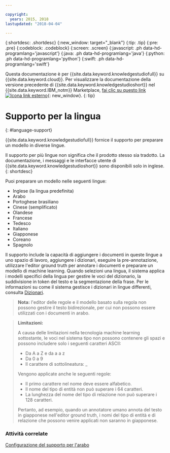 ```yaml
---

copyright:
  years: 2015, 2018
lastupdated: "2018-04-04"

---
```


{:shortdesc: .shortdesc}
{:new_window: target="_blank"}
{:tip: .tip}
{:pre: .pre}
{:codeblock: .codeblock}
{:screen: .screen}
{:javascript: .ph data-hd-programlang='javascript'}
{:java: .ph data-hd-programlang='java'}
{:python: .ph data-hd-programlang='python'}
{:swift: .ph data-hd-programlang='swift'}

Questa documentazione è per {{site.data.keyword.knowledgestudiofull}} su {{site.data.keyword.cloud}}. Per visualizzare la documentazione della versione precedente di {{site.data.keyword.knowledgestudioshort}} nel {{site.data.keyword.IBM_notm}} Marketplace, [fai clic su questo link ![Icona link esterno](../../icons/launch-glyph.svg "Icona link esterno")](https://console.bluemix.net/docs/services/knowledge-studio/language-support.html){: new_window}.
{: tip}

# Supporto per la lingua
{: #language-support}

{{site.data.keyword.knowledgestudiofull}} fornice il supporto per preparare un modello in diverse lingue.

Il supporto per più lingue non significa che il prodotto stesso sia tradotto. La documentazione, i messaggi e le interfacce utente di {{site.data.keyword.knowledgestudioshort}} sono disponibili solo in inglese.
{: shortdesc}

Puoi preparare un modello nelle seguenti lingue:

- Inglese (la lingua predefinita) 
- Arabo 
- Portoghese brasiliano
- Cinese (semplificato) 
- Olandese 
- Francese
- Tedesco
- Italiano
- Giapponese
- Coreano
- Spagnolo 

Il supporto include la capacità di aggiungere i documenti in queste lingue a uno spazio di lavoro, aggiungere i dizionari, eseguire la pre-annotazione, utilizzare l'editor ground truth per annotare i documenti e preparare un modello di machine learning. Quando selezioni una lingua, il sistema applica i modelli specifici della lingua per gestire le voci del dizionario, la suddivisione in token del testo e la segmentazione della frase. Per le informazioni su come il sistema gestisce i dizionari in lingue differenti, consulta [Dizionari](/docs/services/watson-knowledge-studio/dictionaries.html#wks_dictionaries).

> **Nota:** l'editor delle regole e il modello basato sulla regola non possono gestire il testo bidirezionale, per cui non possono essere utilizzati con i documenti in arabo.

> **Limitazioni:** 
>
> A causa delle limitazioni nella tecnologia machine learning sottostante, le voci nel sistema tipo non possono contenere gli spazi e possono includere solo i seguenti caratteri ASCII:
>
> - Da A a Z e da a a z
> - Da 0 a 9
> - Il carattere di sottolineatura: _
>
> Vengono applicate anche le seguenti regole:
>
> - Il primo carattere nel nome deve essere alfabetico.
> - Il nome del tipo di entità non può superare i 64 caratteri.
> - La lunghezza del nome del tipo di relazione non può superare i 128 caratteri.
>
> Pertanto, ad esempio, quando un annotatore umano annota del testo in giapponese nell'editor ground truth, i nomi del tipo di entità e di relazione che possono venire applicati non saranno in giapponese.

### Attività correlate

[Configurazione del supporto per l'arabo](/docs/services/watson-knowledge-studio/language-support-arabic.html)
